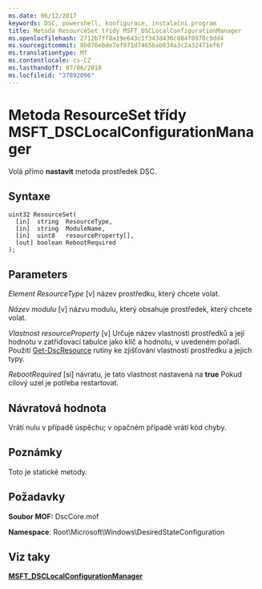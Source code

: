 ```yaml
---
ms.date: 06/12/2017
keywords: DSC, powershell, konfigurace, instalační program
title: Metoda ResourceSet třídy MSFT_DSCLocalConfigurationManager
ms.openlocfilehash: 2712b7ff0a19e643c1f343d436c084f8970c9dd4
ms.sourcegitcommit: 8b076ebde7ef971d7465bab834a3c2a32471ef6f
ms.translationtype: MT
ms.contentlocale: cs-CZ
ms.lasthandoff: 07/06/2018
ms.locfileid: "37892096"
---
```

# <a name="resourceset-method-of-the-msftdsclocalconfigurationmanager-class"></a>Metoda ResourceSet třídy MSFT_DSCLocalConfigurationManager

Volá přímo **nastavit** metoda prostředek DSC.

## <a name="syntax"></a>Syntaxe

```mof
uint32 ResourceSet(
  [in]  string  ResourceType,
  [in]  string  ModuleName,
  [in]  uint8   resourceProperty[],
  [out] boolean RebootRequired
);
```

## <a name="parameters"></a>Parameters

*Element ResourceType* \[v\] název prostředku, který chcete volat.

*Název modulu* \[v\] názvu modulu, který obsahuje prostředek, který chcete volat.

*Vlastnost resourceProperty* \[v\] Určuje název vlastnosti prostředků a její hodnotu v zatřiďovací tabulce jako klíč a hodnotu, v uvedeném pořadí. Použití [Get-DscResource](/powershell/module/PSDesiredStateConfiguration/Get-DscResource) rutiny ke zjišťování vlastností prostředku a jejich typy.

*RebootRequired* \[si\] návratu, je tato vlastnost nastavená na **true** Pokud cílový uzel je potřeba restartovat.

## <a name="return-value"></a>Návratová hodnota

Vrátí nulu v případě úspěchu; v opačném případě vrátí kód chyby.

## <a name="remarks"></a>Poznámky

Toto je statické metody.

## <a name="requirements"></a>Požadavky

**Soubor MOF:** DscCore.mof

**Namespace**: Root\Microsoft\Windows\DesiredStateConfiguration

## <a name="see-also"></a>Viz taky

[**MSFT_DSCLocalConfigurationManager**](msft-dsclocalconfigurationmanager.md)
